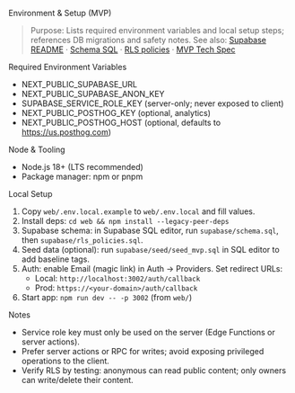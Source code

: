 Environment & Setup (MVP)

> Purpose: Lists required environment variables and local setup steps; references DB migrations and safety notes.
> See also: [Supabase README](../supabase/README.md) · [Schema SQL](../supabase/schema.sql) · [RLS policies](../supabase/rls_policies.sql) · [MVP Tech Spec](../docs/MVP_TECH_SPEC.md)

Required Environment Variables
- NEXT_PUBLIC_SUPABASE_URL
- NEXT_PUBLIC_SUPABASE_ANON_KEY
- SUPABASE_SERVICE_ROLE_KEY (server-only; never exposed to client)
- NEXT_PUBLIC_POSTHOG_KEY (optional, analytics)
- NEXT_PUBLIC_POSTHOG_HOST (optional, defaults to https://us.posthog.com)

Node & Tooling
- Node.js 18+ (LTS recommended)
- Package manager: npm or pnpm

Local Setup
1) Copy `web/.env.local.example` to `web/.env.local` and fill values.
2) Install deps: `cd web && npm install --legacy-peer-deps`
3) Supabase schema: in Supabase SQL editor, run `supabase/schema.sql`, then `supabase/rls_policies.sql`.
4) Seed data (optional): run `supabase/seed/seed_mvp.sql` in SQL editor to add baseline tags.
5) Auth: enable Email (magic link) in Auth → Providers. Set redirect URLs:
   - Local: `http://localhost:3002/auth/callback`
   - Prod: `https://<your-domain>/auth/callback`
6) Start app: `npm run dev -- -p 3002` (from `web/`)

Notes
- Service role key must only be used on the server (Edge Functions or server actions).
- Prefer server actions or RPC for writes; avoid exposing privileged operations to the client.
 - Verify RLS by testing: anonymous can read public content; only owners can write/delete their content.


